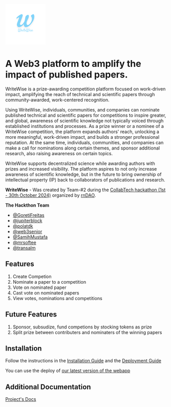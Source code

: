 <img src="docs/media/WriteWise%20Logo%201.png" width="25%" alt="WriteWise">

# A Web3 platform to amplify the impact of published papers. 

WriteWise is a prize-awarding competition platform focused on work-driven impact, amplifying the reach of technical and scientific papers through community-awarded, work-centered recognition.

Using WriteWise, individuals, communities, and companies can nominate published technical and scientific papers for competitions to inspire greater, and global, awareness of scientific knowledge not typically voiced through established institutions and processes. As a prize winner or a nominee of a WriteWise competition, the platform expands authors' reach, unlocking a more meaningful, work-driven impact, and builds a stronger professional reputation. At the same time, individuals, communities, and companies can make a call for nominations along certain themes, and sponsor additional research, also raising awareness on certain topics.

WriteWise supports decentralized science while awarding authors with prizes and increased visibility. The platform aspires to not only increase awareness of scientific knowledge, but in the future to bring ownership of intellectual property (IP) back to collaborators of publications and research.

**WriteWise** - Was created by Team-\#2 during the [CollabTech hackathon (1st - 30th October 2024)](https://www.rndao.io/collabtech) organized by [rnDAO](https://www.rndao.io/). 

__The Hackthon Team__
* [@GoretiFreitas](https://github.com/GoretiFreitas)
* [@jupiterblock](https://github.com/jupiterblock)
* [@polatdk](https://github.com/polatdk)
* [@web3senior](https://github.com/web3senior)
* [@SamihMustafa](https://github.com/SamihMustafa)
* [@mrsoftee](https://github.com/mrsoftee)
* [@transalm](https://github.com/transalm)

## Features
1. Create Competion
2. Nominate a paper to a competition
3. Vote on nominated paper
1. Cast vote on nominated papers
1. View votes, nominations and competitions

## Future Features
1. Sponsor, subsudize, fund competions by stocking tokens as prize
2. Split prize between contributers and nominaters of the winning papers

## Installation
Follow the instructions in the [Installation Guide](docs/installation-guide.md) and the [Deployment Guide](docs/deployment-guide.md)

You can use the deploy of [our latest version of the webapp](https://writewisecollabtech.github.io/WriteWise/)

## Additional Documentation
[Project's Docs](/docs/index.md)
